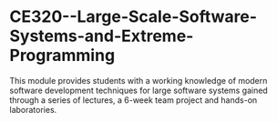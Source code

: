 # CE320--Large-Scale-Software-Systems-and-Extreme-Programming
This module provides students with a working knowledge of modern software development techniques for large software systems gained through a series of lectures, a 6-week team project and hands-on laboratories.
